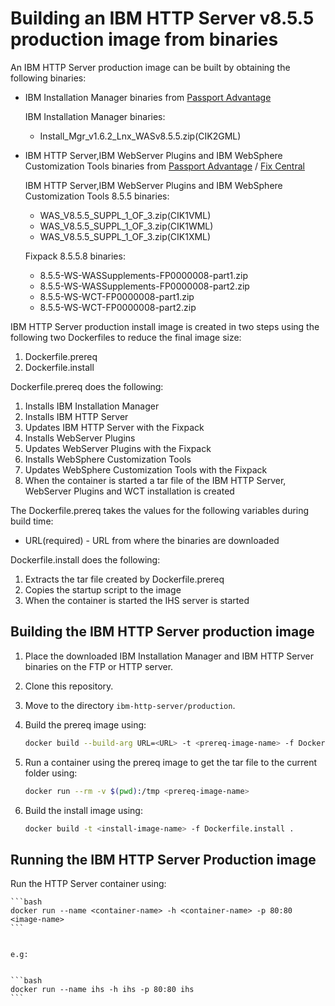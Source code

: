 # Building an IBM HTTP Server v8.5.5 production image from binaries

An IBM HTTP Server production image can be built by obtaining the following binaries:
* IBM Installation Manager binaries from [Passport Advantage](http://www-01.ibm.com/software/passportadvantage/pao_customer.html)

  IBM Installation Manager binaries:
  * Install_Mgr_v1.6.2_Lnx_WASv8.5.5.zip(CIK2GML) 

* IBM HTTP Server,IBM WebServer Plugins and IBM WebSphere Customization Tools binaries from [Passport Advantage](http://www-01.ibm.com/software/passportadvantage/pao_customer.html) / [Fix Central](http://www-933.ibm.com/support/fixcentral/)

  IBM HTTP Server,IBM WebServer Plugins and IBM WebSphere Customization Tools 8.5.5 binaries:
  * WAS_V8.5.5_SUPPL_1_OF_3.zip(CIK1VML)
  * WAS_V8.5.5_SUPPL_1_OF_3.zip(CIK1WML)
  * WAS_V8.5.5_SUPPL_1_OF_3.zip(CIK1XML)

  Fixpack 8.5.5.8 binaries:
  * 8.5.5-WS-WASSupplements-FP0000008-part1.zip
  * 8.5.5-WS-WASSupplements-FP0000008-part2.zip
  * 8.5.5-WS-WCT-FP0000008-part1.zip
  * 8.5.5-WS-WCT-FP0000008-part2.zip

IBM HTTP Server production install image is created in two steps using the following two Dockerfiles to reduce the final image size:

1. Dockerfile.prereq
2. Dockerfile.install

Dockerfile.prereq does the following:
 
1. Installs IBM Installation Manager
2. Installs IBM HTTP Server 
3. Updates IBM HTTP Server with the Fixpack
4. Installs WebServer Plugins
5. Updates WebServer Plugins with the Fixpack
6. Installs WebSphere Customization Tools
7. Updates WebSphere Customization Tools with the Fixpack
8. When the container is started a tar file of the IBM HTTP Server, WebServer Plugins and WCT installation is created

The Dockerfile.prereq takes the values for the following variables during build time: 
* URL(required) - URL from where the binaries are downloaded

Dockerfile.install does the following:                                                                                                           

1. Extracts the tar file created by Dockerfile.prereq
2. Copies the startup script to the image
3. When the container is started the IHS server is started

## Building the IBM HTTP Server production image

1. Place the downloaded IBM Installation Manager and IBM HTTP Server binaries on the FTP or HTTP server.
2. Clone this repository.
3. Move to the directory `ibm-http-server/production`.
4. Build the prereq image using:

    ```bash
    docker build --build-arg URL=<URL> -t <prereq-image-name> -f Dockerfile.prereq .
    ```

5. Run a container using the prereq image to get the tar file to the current folder using:

    ```bash
    docker run --rm -v $(pwd):/tmp <prereq-image-name>
    ```

6. Build the install image using:       

    ```bash
    docker build -t <install-image-name> -f Dockerfile.install .
    ```

## Running the IBM HTTP Server Production image                                                               
                                                                                                        
   Run the HTTP Server container using:

    ```bash                                                                                             
    docker run --name <container-name> -h <container-name> -p 80:80 <image-name>                        
    ```                                                                                                 
                                                                                          

    e.g:                                                                                   

                                                                                          
    ```bash                                                                               
    docker run --name ihs -h ihs -p 80:80 ihs                                             
    ```         

